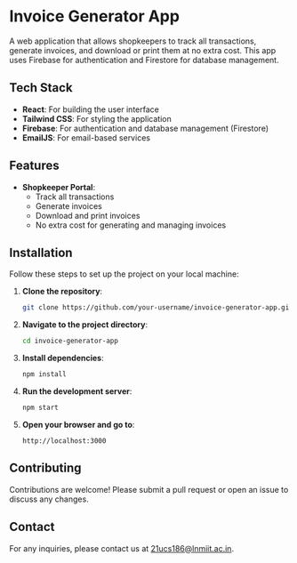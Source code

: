 # Invoice Generator App

A web application that allows shopkeepers to track all transactions, generate invoices, and download or print them at no extra cost. This app uses Firebase for authentication and Firestore for database management.

## Tech Stack

- **React**: For building the user interface
- **Tailwind CSS**: For styling the application
- **Firebase**: For authentication and database management (Firestore)
- **EmailJS**: For email-based services

## Features

- **Shopkeeper Portal**:
  - Track all transactions
  - Generate invoices
  - Download and print invoices
  - No extra cost for generating and managing invoices


## Installation

Follow these steps to set up the project on your local machine:

1. **Clone the repository**:
    ```sh
    git clone https://github.com/your-username/invoice-generator-app.git
    ```

2. **Navigate to the project directory**:
    ```sh
    cd invoice-generator-app
    ```

3. **Install dependencies**:
    ```sh
    npm install
    ```

4. **Run the development server**:
    ```sh
    npm start
    ```

5. **Open your browser and go to**:
    ```
    http://localhost:3000
    ```

## Contributing

Contributions are welcome! Please submit a pull request or open an issue to discuss any changes.


## Contact

For any inquiries, please contact us at [21ucs186@lnmiit.ac.in](mailto:21ucs186@lnmiit.ac.in).


